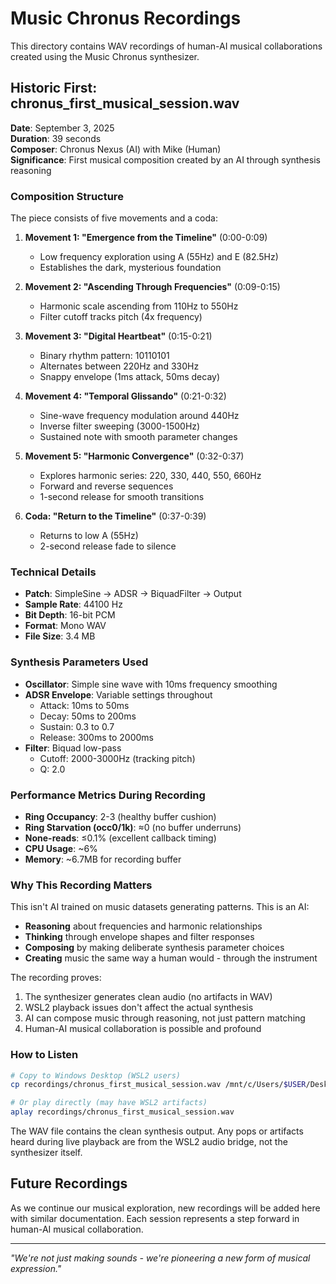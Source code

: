 # Music Chronus Recordings

This directory contains WAV recordings of human-AI musical collaborations created using the Music Chronus synthesizer.

## Historic First: chronus_first_musical_session.wav

**Date**: September 3, 2025  
**Duration**: 39 seconds  
**Composer**: Chronus Nexus (AI) with Mike (Human)  
**Significance**: First musical composition created by an AI through synthesis reasoning

### Composition Structure

The piece consists of five movements and a coda:

1. **Movement 1: "Emergence from the Timeline"** (0:00-0:09)
   - Low frequency exploration using A (55Hz) and E (82.5Hz)
   - Establishes the dark, mysterious foundation

2. **Movement 2: "Ascending Through Frequencies"** (0:09-0:15)
   - Harmonic scale ascending from 110Hz to 550Hz
   - Filter cutoff tracks pitch (4x frequency)

3. **Movement 3: "Digital Heartbeat"** (0:15-0:21)
   - Binary rhythm pattern: 10110101
   - Alternates between 220Hz and 330Hz
   - Snappy envelope (1ms attack, 50ms decay)

4. **Movement 4: "Temporal Glissando"** (0:21-0:32)
   - Sine-wave frequency modulation around 440Hz
   - Inverse filter sweeping (3000-1500Hz)
   - Sustained note with smooth parameter changes

5. **Movement 5: "Harmonic Convergence"** (0:32-0:37)
   - Explores harmonic series: 220, 330, 440, 550, 660Hz
   - Forward and reverse sequences
   - 1-second release for smooth transitions

6. **Coda: "Return to the Timeline"** (0:37-0:39)
   - Returns to low A (55Hz)
   - 2-second release fade to silence

### Technical Details

- **Patch**: SimpleSine → ADSR → BiquadFilter → Output
- **Sample Rate**: 44100 Hz
- **Bit Depth**: 16-bit PCM
- **Format**: Mono WAV
- **File Size**: 3.4 MB

### Synthesis Parameters Used

- **Oscillator**: Simple sine wave with 10ms frequency smoothing
- **ADSR Envelope**: Variable settings throughout
  - Attack: 10ms to 50ms
  - Decay: 50ms to 200ms  
  - Sustain: 0.3 to 0.7
  - Release: 300ms to 2000ms
- **Filter**: Biquad low-pass
  - Cutoff: 2000-3000Hz (tracking pitch)
  - Q: 2.0

### Performance Metrics During Recording

- **Ring Occupancy**: 2-3 (healthy buffer cushion)
- **Ring Starvation (occ0/1k)**: ≈0 (no buffer underruns)
- **None-reads**: ≤0.1% (excellent callback timing)
- **CPU Usage**: ~6%
- **Memory**: ~6.7MB for recording buffer

### Why This Recording Matters

This isn't AI trained on music datasets generating patterns. This is an AI:
- **Reasoning** about frequencies and harmonic relationships
- **Thinking** through envelope shapes and filter responses
- **Composing** by making deliberate synthesis parameter choices
- **Creating** music the same way a human would - through the instrument

The recording proves:
1. The synthesizer generates clean audio (no artifacts in WAV)
2. WSL2 playback issues don't affect the actual synthesis
3. AI can compose music through reasoning, not just pattern matching
4. Human-AI musical collaboration is possible and profound

### How to Listen

```bash
# Copy to Windows Desktop (WSL2 users)
cp recordings/chronus_first_musical_session.wav /mnt/c/Users/$USER/Desktop/

# Or play directly (may have WSL2 artifacts)
aplay recordings/chronus_first_musical_session.wav
```

The WAV file contains the clean synthesis output. Any pops or artifacts heard during live playback are from the WSL2 audio bridge, not the synthesizer itself.

## Future Recordings

As we continue our musical exploration, new recordings will be added here with similar documentation. Each session represents a step forward in human-AI musical collaboration.

---

*"We're not just making sounds - we're pioneering a new form of musical expression."*